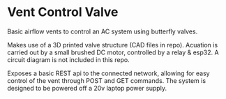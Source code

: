 # Vent Control Valve
Basic airflow vents to control an AC system using butterfly valves.

Makes use of a 3D printed valve structure (CAD files in repo). Acuation is carried out by a small brushed DC motor, controlled by a relay & esp32. A circuit diagram is not included in this repo.

Exposes a basic REST api to the connected network, allowing for easy control of the vent through POST and GET commands. The system is designed to be powered off a 20v laptop power supply.
